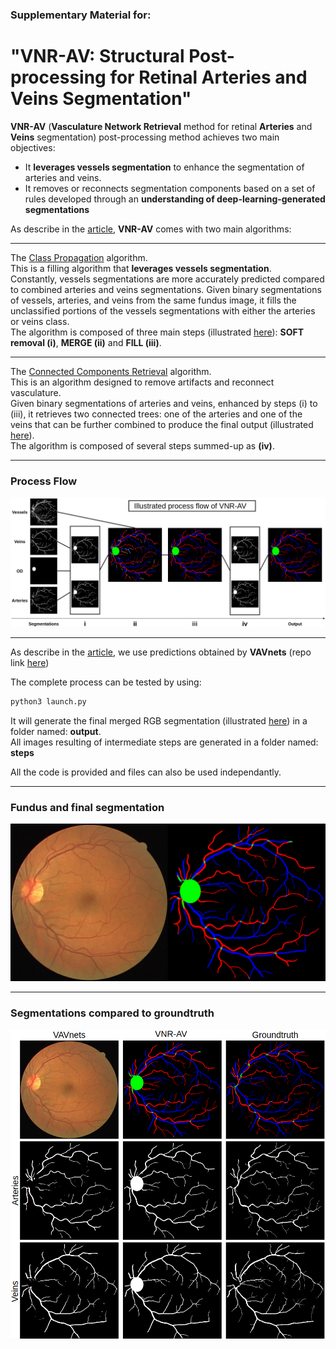 ### Supplementary Material for: 
# "VNR-AV: Structural Post-processing for Retinal Arteries and Veins Segmentation"

<strong>VNR-AV</strong> (<strong>Vasculature Network Retrieval</strong> method for retinal <strong>Arteries</strong> and <strong>Veins</strong> segmentation)</strong> post-processing method achieves two main objectives: <br>
- It <strong>leverages vessels segmentation</strong> to enhance the segmentation of arteries and veins.
- It removes or reconnects segmentation components based on a set of rules developed through an <strong>understanding of deep-learning-generated segmentations</strong>

As describe in the [article](links/Article.pdf), <strong>VNR-AV</strong> comes with two main algorithms: 

---
The [Class Propagation](code/color.py) algorithm. <br>
This is a filling algorithm that <strong>leverages vessels segmentation</strong>. <br>
Constantly, vessels segmentations are more accurately predicted compared to combined arteries and veins segmentations. 
Given binary segmentations of vessels, arteries, and veins from the same fundus image, it fills the unclassified portions of the vessels
segmentations with either the arteries or veins class. <br>
The algorithm is composed of three main steps (illustrated [here](links/VNRAVsteps.png)): <strong>SOFT removal (i)</strong>, <strong>MERGE (ii)</strong> and <strong>FILL (iii)</strong>. 

---
The [Connected Components Retrieval](code/VNRAV.py) algorithm. <br>
This is an algorithm designed to remove artifacts and reconnect vasculature. <br>
Given binary segmentations of arteries and veins, enhanced by steps (i) to (iii),
it retrieves two connected trees: one of the arteries and one of the veins that can be further combined to produce the final output (illustrated [here](links/output.png)). <br>
The algorithm is composed of several steps summed-up as <strong>(iv)</strong>.

---
### Process Flow
![alt text](links/VNRAVsteps.png)

---
As describe in the [article](links/Article.pdf), we use predictions obtained by <strong>VAVnets</strong> (repo link [here](https://github.com/idrisdulau/CIARP2024))

The complete process can be tested by using:
```bash
python3 launch.py
```

It will generate the final merged RGB segmentation (illustrated [here](links/output.png)) in a folder named: <strong>output</strong>.  <br>
All images resulting of intermediate steps are generated in a folder named: <strong>steps</strong> <br>

All the code is provided and files can also be used independantly.

---
### Fundus and final segmentation 
![alt text](links/output.png)

---
### Segmentations compared to groundtruth 
![alt text](links/beforeAfter.png)